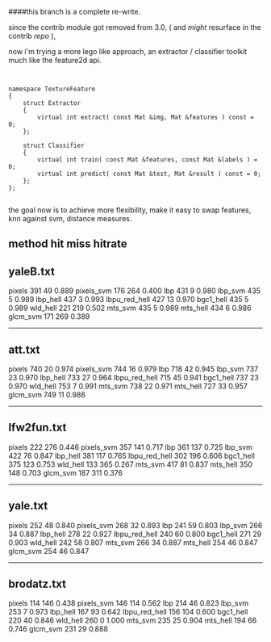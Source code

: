 
####this branch is a complete re-write.

since the contrib module got removed from 3.0, ( and *might* resurface in the contrib *repo* ),   

now i'm trying a more lego like approach, an extractor / classifier toolkit much like the feature2d api.


```


namespace TextureFeature	
{
    struct Extractor 
    {
        virtual int extract( const Mat &img, Mat &features ) const = 0;
    };

    struct Classifier 
    {
        virtual int train( const Mat &features, const Mat &labels ) = 0;
        virtual int predict( const Mat &test, Mat &result ) const = 0;
    };
};


```

the goal now is to achieve more flexibility, make it easy to swap features, knn against svm, distance measures.



method              hit    miss hitrate
--------------------------------------------
yaleB.txt
--------------------------------------------
pixels              391     49  0.889
pixels_svm          176    264  0.400
lbp                 431      9  0.980
lbp_svm             435      5  0.989
lbp_hell            437      3  0.993
lbpu_red_hell       427     13  0.970
bgc1_hell           435      5  0.989
wld_hell            221    219  0.502
mts_svm             435      5  0.989
mts_hell            434      6  0.986
glcm_svm            171    269  0.389


--------------------------------------------
att.txt
--------------------------------------------
pixels              740     20  0.974
pixels_svm          744     16  0.979
lbp                 718     42  0.945
lbp_svm             737     23  0.970
lbp_hell            733     27  0.964
lbpu_red_hell       715     45  0.941
bgc1_hell           737     23  0.970
wld_hell            753      7  0.991
mts_svm             738     22  0.971
mts_hell            727     33  0.957
glcm_svm            749     11  0.986

--------------------------------------------
lfw2fun.txt
--------------------------------------------
pixels              222    276  0.446
pixels_svm          357    141  0.717
lbp                 361    137  0.725
lbp_svm             422     76  0.847
lbp_hell            381    117  0.765
lbpu_red_hell       302    196  0.606
bgc1_hell           375    123  0.753
wld_hell            133    365  0.267
mts_svm             417     81  0.837
mts_hell            350    148  0.703
glcm_svm            187    311  0.376


--------------------------------------------
yale.txt
--------------------------------------------
pixels              252     48  0.840
pixels_svm          268     32  0.893
lbp                 241     59  0.803
lbp_svm             266     34  0.887
lbp_hell            278     22  0.927
lbpu_red_hell       240     60  0.800
bgc1_hell           271     29  0.903
wld_hell            242     58  0.807
mts_svm             266     34  0.887
mts_hell            254     46  0.847
glcm_svm            254     46  0.847


--------------------------------------------
brodatz.txt
--------------------------------------------
pixels              114    146  0.438
pixels_svm          146    114  0.562
lbp                 214     46  0.823
lbp_svm             253      7  0.973
lbp_hell            167     93  0.642
lbpu_red_hell       156    104  0.600
bgc1_hell           220     40  0.846
wld_hell            260      0  1.000
mts_svm             235     25  0.904
mts_hell            194     66  0.746
glcm_svm            231     29  0.888
